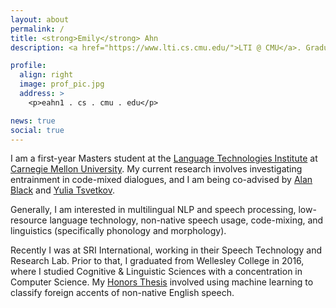 ```yaml
---
layout: about
permalink: /
title: <strong>Emily</strong> Ahn
description: <a href="https://www.lti.cs.cmu.edu/">LTI @ CMU</a>. Graduate student. Language enthusiast.

profile:
  align: right
  image: prof_pic.jpg
  address: >
    <p>eahn1 . cs . cmu . edu</p>

news: true
social: true
---
```


I am a first-year Masters student at the [Language Technologies Institute](https://www.lti.cs.cmu.edu/) at [Carnegie Mellon University](https://www.cmu.edu/). My current research involves investigating entrainment in code-mixed dialogues, and I am being co-advised by [Alan Black](http://www.cs.cmu.edu/~awb/) and [Yulia Tsvetkov](http://www.cs.cmu.edu/~ytsvetko/). 

Generally, I am interested in multilingual NLP and speech processing, low-resource language technology, non-native speech usage, code-mixing, and linguistics (specifically phonology and morphology).

Recently I was at SRI International, working in their Speech Technology and Research Lab. Prior to that, I graduated from Wellesley College in 2016, where I studied Cognitive & Linguistic Sciences with a concentration in Computer Science. My [Honors Thesis](https://github.com/wellesleynlp/emilythesis) involved using machine learning to classify foreign accents of non-native English speech.

<!-- ## *THIS SITE IS UNDER CONSTRUCTION. MISCELLANEOUS/IRRELEVANT CONTENT COMES FROM [`al-folio`](https://github.com/alshedivat/al-folio) THEME PAGES* -->